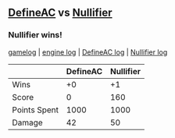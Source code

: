 ## [DefineAC](<../../DefineAC/README.md>) vs [Nullifier](<../../Nullifier/README.md>)
### Nullifier wins!

[gamelog](<gamelog.json>) | [engine log](<engine>) | [DefineAC log](<DefineAC>) | [Nullifier log](<Nullifier>)

|              | DefineAC | Nullifier |
| ------------ | -------- | --------- |
| Wins         |       +0 |        +1 |
| Score        |        0 |       160 |
| Points Spent |     1000 |      1000 |
| Damage       |       42 |        50 |
